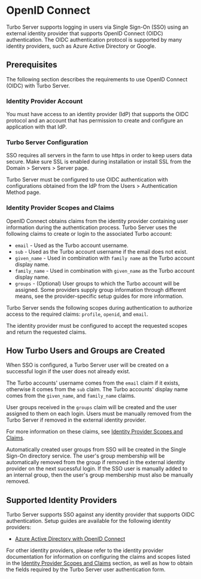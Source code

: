 # OpenID Connect

Turbo Server supports logging in users via Single Sign-On (SSO) using an external identity provider that supports OpenID Connect (OIDC) authentication. The OIDC authentication protocol is supported by many identity providers, such as Azure Active Directory or Google.

## Prerequisites

The following section describes the requirements to use OpenID Connect (OIDC) with Turbo Server.

### Identity Provider Account

You must have access to an identity provider (IdP) that supports the OIDC protocol and an account that has permission to create and configure an application with that IdP.

### Turbo Server Configuration

SSO requires all servers in the farm to use https in order to keep users data secure. Make sure SSL is enabled during installation or install SSL from the Domain > Servers > Server page.

Turbo Server must be configured to use OIDC authentication with configurations obtained from the IdP from the Users > Authentication Method page.

### Identity Provider Scopes and Claims

OpenID Connect obtains claims from the identity provider containing user information during the authentication process. Turbo Server uses the following claims to create or login to the associated Turbo account:

* `email` - Used as the Turbo account username.
* `sub` - Used as the Turbo account username if the email does not exist.
* `given_name` - Used in combination with `family name` as the Turbo account display name.
* `family_name` - Used in combination with `given_name` as the Turbo account display name.
* `groups` - (Optional) User groups to which the Turbo account will be assigned. Some providers supply group information through different means, see the provider-specific setup guides for more information.

Turbo Server sends the following scopes during authentication to authorize access to the required claims: `profile`, `openid`, and `email`.

The identity provider must be configured to accept the requested scopes and return the requested claims.

## How Turbo Users and Groups are Created

When SSO is configured, a Turbo Server user will be created on a successful login if the user does not already exist.

The Turbo accounts' username comes from the `email` claim if it exists, otherwise it comes from the `sub` claim. The Turbo accounts' display name comes from the `given_name`, and `family_name` claims.

User groups received in the `groups` claim will be created and the user assigned to them on each login. Users must be manually removed from the Turbo Server if removed in the external identity provider. 

For more information on these claims, see [Identity Provider Scopes and Claims](#prerequisites-identity-provider-scopes-and-claims). 

Automatically created user groups from SSO will be created in the Single Sign-On directory service. The user's group membership will be automatically removed from the group if removed in the external identity provider on the next sucessful login. If the SSO user is manually added to an internal group, then the user's group membership must also be manually removed.

## Supported Identity Providers

Turbo Server supports SSO against any identity provider that supports OIDC authentication. Setup guides are available for the following identity providers:

- [Azure Active Directory with OpenID Connect](/server/authentication/azuread-openid-connect)

For other identity providers, please refer to the identity provider documentation for information on configuring the claims and scopes listed in the [Identity Provider Scopes and Claims](#prerequisites-identity-provider-scopes-and-claims) section, as well as how to obtain the fields required by the Turbo Server user authentication form.